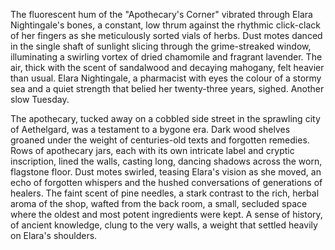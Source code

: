 The fluorescent hum of the "Apothecary's Corner" vibrated through Elara Nightingale's bones, a constant, low thrum against the rhythmic click-clack of her fingers as she meticulously sorted vials of herbs.  Dust motes danced in the single shaft of sunlight slicing through the grime-streaked window, illuminating a swirling vortex of dried chamomile and fragrant lavender.  The air, thick with the scent of sandalwood and decaying mahogany, felt heavier than usual.  Elara Nightingale, a pharmacist with eyes the colour of a stormy sea and a quiet strength that belied her twenty-three years, sighed.  Another slow Tuesday.

The apothecary, tucked away on a cobbled side street in the sprawling city of Aethelgard, was a testament to a bygone era.  Dark wood shelves groaned under the weight of centuries-old texts and forgotten remedies.  Rows of apothecary jars, each with its own intricate label and cryptic inscription, lined the walls, casting long, dancing shadows across the worn, flagstone floor.  Dust motes swirled, teasing Elara's vision as she moved, an echo of forgotten whispers and the hushed conversations of generations of healers. The faint scent of pine needles, a stark contrast to the rich, herbal aroma of the shop, wafted from the back room, a small, secluded space where the oldest and most potent ingredients were kept.  A sense of history, of ancient knowledge, clung to the very walls, a weight that settled heavily on Elara's shoulders.

